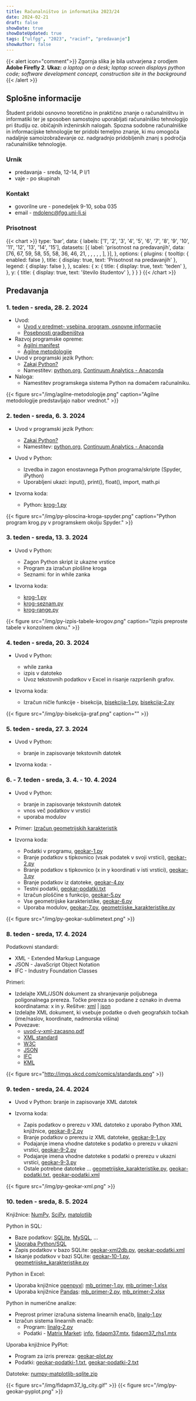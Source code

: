 ```yaml
---
title: Računalništvo in informatika 2023/24
date: 2024-02-21
draft: false
showDate: true
showDateUpdated: true
tags: ["ulfgg", "2023", "racinf", "predavanje"]
showAuthor: false
---
```


{{< alert icon="comment">}}
Zgornja slika je bila ustvarjena z orodjem **Adobe Firefly 2**.
**Ukaz:** *a laptop on a desk; laptop screen displays python code; software development concept, construction site in the background*
{{< /alert >}}

## Splošne informacije

Študent pridobi osnovno teoretično in praktično znanje o računalništvu in informatiki ter je sposoben samostojno uporabljati računalniško tehnologijo pri študiju oz. običajnih inženirskih nalogah. Spozna sodobne računalniške in informacijske tehnologije ter pridobi temeljno znanje, ki mu omogoča nadaljnje samoizobraževanje oz. nadgradnjo pridobljenih znanj s področja računalniške tehnologije.

### Urnik

- predavanja - sreda, 12-14, P I/1
- vaje - po skupinah

### Kontakt

- govorilne ure - ponedeljek 9-10, soba 035
- email - [mdolenc@fgg.uni-lj.si](mailto:mdolenc@fgg.uni-lj.si)

### Prisotnost

{{< chart >}}
type: 'bar',
data: {
  labels: ['1', '2', '3', '4', '5', '6', '7', '8', '9', '10', '11', '12', '13', '14', '15'],
  datasets: [{
    label: 'prisotnost na predavanjih',
    data: [76, 67, 59, 58, 55, 58, 36, 46, 21, , , , , , ],
  }],
},
options: {
	plugins: {
		tooltip: {
			enabled: false
		},
		title: {
			display: true,
			text: 'Prisotnost na predavanjih'
		},
		legend: {
			display: false
		},
	},
	scales: {
		x: {
			title: {
          		display: true,
          		text: 'teden'
	        },
		},
		y: {
			title: {
          		display: true,
          		text: 'število študentov'
	        },
		}
	}
}
{{< /chart >}}

## Predavanja

### 1. teden - sreda, 28. 2. 2024

- Uvod:
	* [Uvod v predmet- vsebina, program, osnovne informacije](/files/racinf-2023.pdf)
	* [Posebnosti gradbeništva](/files/posebnosti-gradbenistva.pdf)
- Razvoj programske opreme:
	* [Agilni manifest](/files/agilni-manifest.pdf)
	* [Agilne metodologije](/files/agilne-metodologije.pdf)
- Uvod v programski jezik Python:
	* [Zakaj Python?](http://media.matevzdolenc.com/ul-fgg/2022-2023/zakaj-python.pdf)
	* Namestitev: [python.org](http://python.org), [Continuum Analytics - Anaconda](https://www.anaconda.com/download)
- Naloga:
	* Namestitev programskega sistema Python na domačem računalniku.
	
{{< figure src="/img/agilne-metodologije.png" caption="Agilne metodologije predstavljajo nabor vrednot." >}}

### 2. teden - sreda, 6. 3. 2024

- Uvod v programski jezik Python:
	* [Zakaj Python?](http://media.matevzdolenc.com/ul-fgg/2022-2023/zakaj-python.pdf)
	* Namestitev: [python.org](http://python.org), [Continuum Analytics - Anaconda](https://www.anaconda.com/download)

- Uvod v Python:
	* Izvedba in zagon enostavnega Python programa/skripte (Spyder, iPython)
	* Uporabljeni ukazi: input(), print(), float(), import, math.pi

- Izvorna koda:
	* Python: [krog-1.py](http://media.matevzdolenc.com/python/src/krog-1.py")

{{< figure src="/img/py-ploscina-kroga-spyder.png" caption="Python program krog.py v programskem okolju Spyder." >}}

### 3. teden - sreda, 13. 3. 2024

- Uvod v Python:
	- Zagon Python skript iz ukazne vrstice
	- Program za izračun plošline kroga
    - Seznami: for in while zanka

- Izvorna koda:
	* [krog-1.py](http://media.matevzdolenc.com/python/src/krog-1.py")
	* [krog-seznam.py](http://media.matevzdolenc.com/python/src/krog-seznam.py")
	* [krog-range.py](http://media.matevzdolenc.com/python/src/krog-range.py")

{{< figure src="/img/py-izpis-tabele-krogov.png" caption="Izpis preproste tabele v konzolnem oknu." >}}

### 4. teden - sreda, 20. 3. 2024

- Uvod v Python:
	- while zanka
    - izpis v datoteko
	- Uvoz tekstovnih podatkov v Excel in risanje razpršenih grafov.

- Izvorna koda:
    - Izračun ničle funkcije - bisekcija, [bisekcija-1.py](http://media.matevzdolenc.com/python/src/bisekcija-1.py), [bisekcija-2.py](http://media.matevzdolenc.com/python/src/bisekcija-2.py)

{{< figure src="/img/py-bisekcija-graf.png" caption="" >}}

### 5. teden - sreda, 27. 3. 2024

- Uvod v Python:
	- branje in zapisovanje tekstovnih datotek

- Izvorna koda: -


### 6. - 7. teden - sreda, 3. 4. - 10. 4. 2024

- Uvod v Python:
	- branje in zapisovanje tekstovnih datotek
	- vnos več podatkov v vrstici
	- uporaba modulov

- Primer: [Izračun geometrijskih karakteristik](/files/geokar-formule.pdf)

- Izvorna koda: 
	- Podatki v programu, [geokar-1.py](http://media.matevzdolenc.com/python/src/geokar-1.py)
	- Branje podatkov s tipkovnico (vsak podatek v svoji vrstici), [geokar-2.py](http://media.matevzdolenc.com/python/src/geokar-2.py)
    - Branje podatkov s tipkovnico (x in y koordinati v isti vrstici), [geokar-3.py](http://media.matevzdolenc.com/python/src/geokar-3.py)
    - Branje podatkov iz datoteke, [geokar-4.py](http://media.matevzdolenc.com/python/src/geokar-4.py)
    - Testni podatki, [geokar-podatki.txt](http://media.matevzdolenc.com/python/src/geokar-podatki.txt)
    - Izračun ploščine s funkcijo, [geokar-5.py](http://media.matevzdolenc.com/python/src/geokar-5.py)
	- Vse geometrijske karakteristike, [geokar-6.py](http://media.matevzdolenc.com/python/src/geokar-6.py)
	- Uporaba modulov, [geokar-7.py](http://media.matevzdolenc.com/python/src/geokar-7.py), [geometrijske_karakteristike.py](http://media.matevzdolenc.com/python/src/geometrijske_karakteristike.py)

{{< figure src="/img/py-geokar-sublimetext.png" >}}

### 8. teden - sreda, 17. 4. 2024

Podatkovni standardi:
- XML - Extended Markup Language
- JSON - JavaScript Object Notation
- IFC - Industry Foundation Classes

Primeri:
- Izdelajte XML/JSON dokument za shranjevanje poljubnega poligonalnega prereza. Točke prereza so podane z oznako in dvema koordinatama: x in y. Rešitve: [xml](http://media.matevzdolenc.com/ul-fgg/2021-2022/primer.xml) | [json](http://media.matevzdolenc.com/ul-fgg/2021-2022/primer.json)
- Izdelajte XML dokument, ki vsebuje podatke o dveh geografskih točkah (ime/naslov, koordinate, nadmorska višina)
- Povezave:
	- [uvod-v-xml-zacasno.pdf](http://media.matevzdolenc.com/ul-fgg/2022-2023/uvod-v-xml-zacasno.pdf)
    - [XML standard](http://www.w3.org/standards/xml/)
    - [W3C](http://www.w3.org)
    - [JSON](http://www.json.org)
    - [IFC](http://www.buildingsmart.org/standards/ifc)
    - [KML](https://developers.google.com/kml/?hl=en)

{{< figure src="http://imgs.xkcd.com/comics/standards.png" >}}

### 9. teden - sreda, 24. 4. 2024

- Uvod v Python: branje in zapisovanje XML datotek

- Izvorna koda:
	- Zapis podatkov o prerezu v XML datoteko z uporabo Python XML knjižnice, [geokar-8-2.py](http://media.matevzdolenc.com/python/src/geokar-8-2.py)
    - Branje podatkov o prerezu iz XML datoteke, [geokar-9-1.py](http://media.matevzdolenc.com/python/src/geokar-9-1.py)
    - Podajanje imena vhodne datoteke s podatko o prerezu v ukazni vrstici, [geokar-9-2.py](http://media.matevzdolenc.com/python/src/geokar-9-2.py)
    - Podajanje imena vhodne datoteke s podatki o prerezu v ukazni vrstici, [geokar-9-3.py](http://media.matevzdolenc.com/python/src/geokar-9-3.py)
    - Ostale potrebne datoteke ... [geometrijske_karakteristike.py](http://media.matevzdolenc.com/python/src/geometrijske_karakteristike.py), [geokar-podatki.txt](http://media.matevzdolenc.com/python/src/geokar-podatki.txt), [geokar-podatki.xml](http://media.matevzdolenc.com/python/src/geokar-podatki.xml)

{{< figure src="/img/py-geokar-xml.png" >}}

### 10. teden - sreda, 8. 5. 2024
Knjižnice: [NumPy](https://www.numpy.org), [SciPy](https://scipy.org), [matplotlib](https://matplotlib.org)

Python in SQL:
- Baze podatkov: [SQLite](http://www.sqlite.org), [MySQL](http://www.mysql.com), ...
- [Uporaba Python/SQL](http://www.python-course.eu/sql_python.php)
- Zapis podatkov v bazo SQLite: [geokar-xml2db.py](http://media.matevzdolenc.com/python/src/geokar-xml2db.py), [geokar-podatki.xml](http://media.matevzdolenc.com/python/src/geokar-podatki.xml)
- Iskanje podatkov v bazi SQLite: [geokar-10-1.py](http://media.matevzdolenc.com/python/src/geokar-10-1.py), [geometrijske_karakteristike.py](http://media.matevzdolenc.com/python/src/geometrijske_karakteristike.py)

Python in Excel: 
-  Uporaba knjižnice [openpyxl](https://openpyxl.readthedocs.io/en/stable/#): [mb_primer-1.py](http://media.matevzdolenc.com/python/src/mb_primer-1.py), [mb_primer-1.xlsx](http://media.matevzdolenc.com/python/src/mb_primer-1.xlsx)
- Uporaba knjižnice [Pandas](http://pandas.pydata.org): [mb_primer-2.py](http://media.matevzdolenc.com/python/src/mb_primer-2.py), [mb_primer-2.xlsx](http://media.matevzdolenc.com/python/src/mb_primer-2.xlsx)

Python in numerične analize:
- Preprost primer izračuna sistema linearnih enačb, [linalg-1.py](http://media.matevzdolenc.com/python/src/linalg-1.py)
- Izračun sistema linearnih enačb:
	- Program: [linalg-2.py](http://media.matevzdolenc.com/python/src/linalg-2.py)
	- Podatki - [Matrix Market](https://math.nist.gov/MatrixMarket/): [info](http://math.nist.gov/MatrixMarket/data/SPARSKIT/fidap/fidapm37.html), [fidapm37.mtx](http://media.matevzdolenc.com/python/src/fidapm37.mtx), [fidapm37_rhs1.mtx](http://media.matevzdolenc.com/python/src/fidapm37_rhs1.mtx)

Uporaba knjižnice PyPlot:
- Program za izris prereza: [geokar-plot.py](http://media.matevzdolenc.com/python/src/geokar-plot.py)
- Podatki: [geokar-podatki-1.txt](http://media.matevzdolenc.com/python/src/geokar-podatki-1.txt), [geokar-podatki-2.txt](http://media.matevzdolenc.com/python/src/geokar-podatki-2.txt)

Datoteke: [numpy-matplotlib-sqlite.zip](http://media.matevzdolenc.com/python/src/numpy-matplotlib-sqlite.zip)

{{< figure src="/img/fidapm37_lg_city.gif" >}}
{{< figure src="/img/py-geokar-pyplot.png" >}}
